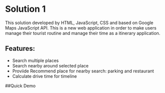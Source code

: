 # Solution 1
This solution developed by HTML, JavaScript, CSS and based on Google Maps JavaScript API. This is a new web application in order to make users manage their tourist routine and manage their time as a itinerary application.


## Features:

* Search multiple places
* Search nearby around selected place
* Proviide Recommend place for nearby search: parking and restaurant
* Calculate drive time for timeline

##Quick Demo
